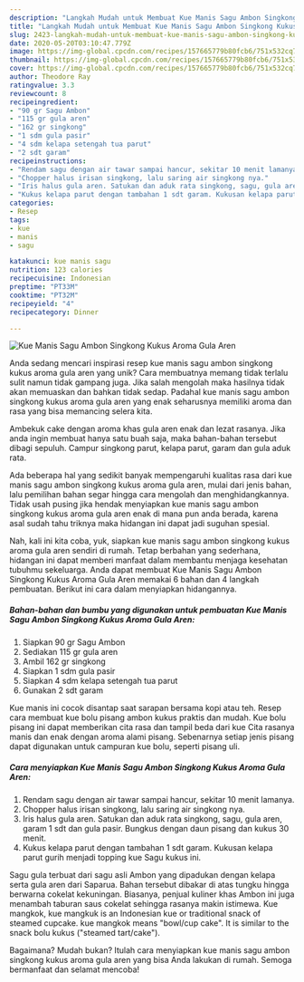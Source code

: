 ```yaml
---
description: "Langkah Mudah untuk Membuat Kue Manis Sagu Ambon Singkong Kukus Aroma Gula Aren yang Enak"
title: "Langkah Mudah untuk Membuat Kue Manis Sagu Ambon Singkong Kukus Aroma Gula Aren yang Enak"
slug: 2423-langkah-mudah-untuk-membuat-kue-manis-sagu-ambon-singkong-kukus-aroma-gula-aren-yang-enak
date: 2020-05-20T03:10:47.779Z
image: https://img-global.cpcdn.com/recipes/157665779b80fcb6/751x532cq70/kue-manis-sagu-ambon-singkong-kukus-aroma-gula-aren-foto-resep-utama.jpg
thumbnail: https://img-global.cpcdn.com/recipes/157665779b80fcb6/751x532cq70/kue-manis-sagu-ambon-singkong-kukus-aroma-gula-aren-foto-resep-utama.jpg
cover: https://img-global.cpcdn.com/recipes/157665779b80fcb6/751x532cq70/kue-manis-sagu-ambon-singkong-kukus-aroma-gula-aren-foto-resep-utama.jpg
author: Theodore Ray
ratingvalue: 3.3
reviewcount: 8
recipeingredient:
- "90 gr Sagu Ambon"
- "115 gr gula aren"
- "162 gr singkong"
- "1 sdm gula pasir"
- "4 sdm kelapa setengah tua parut"
- "2 sdt garam"
recipeinstructions:
- "Rendam sagu dengan air tawar sampai hancur, sekitar 10 menit lamanya."
- "Chopper halus irisan singkong, lalu saring air singkong nya."
- "Iris halus gula aren. Satukan dan aduk rata singkong, sagu, gula aren, garam 1 sdt dan gula pasir. Bungkus dengan daun pisang dan kukus 30 menit."
- "Kukus kelapa parut dengan tambahan 1 sdt garam. Kukusan kelapa parut gurih menjadi topping kue Sagu kukus ini."
categories:
- Resep
tags:
- kue
- manis
- sagu

katakunci: kue manis sagu 
nutrition: 123 calories
recipecuisine: Indonesian
preptime: "PT33M"
cooktime: "PT32M"
recipeyield: "4"
recipecategory: Dinner

---
```



![Kue Manis Sagu Ambon Singkong Kukus Aroma Gula Aren](https://img-global.cpcdn.com/recipes/157665779b80fcb6/751x532cq70/kue-manis-sagu-ambon-singkong-kukus-aroma-gula-aren-foto-resep-utama.jpg)

Anda sedang mencari inspirasi resep kue manis sagu ambon singkong kukus aroma gula aren yang unik? Cara membuatnya memang tidak terlalu sulit namun tidak gampang juga. Jika salah mengolah maka hasilnya tidak akan memuaskan dan bahkan tidak sedap. Padahal kue manis sagu ambon singkong kukus aroma gula aren yang enak seharusnya memiliki aroma dan rasa yang bisa memancing selera kita.

Ambekuk cake dengan aroma khas gula aren enak dan lezat rasanya. Jika anda ingin membuat hanya satu buah saja, maka bahan-bahan tersebut dibagi sepuluh. Campur singkong parut, kelapa parut, garam dan gula aduk rata.

Ada beberapa hal yang sedikit banyak mempengaruhi kualitas rasa dari kue manis sagu ambon singkong kukus aroma gula aren, mulai dari jenis bahan, lalu pemilihan bahan segar hingga cara mengolah dan menghidangkannya. Tidak usah pusing jika hendak menyiapkan kue manis sagu ambon singkong kukus aroma gula aren enak di mana pun anda berada, karena asal sudah tahu triknya maka hidangan ini dapat jadi suguhan spesial.


Nah, kali ini kita coba, yuk, siapkan kue manis sagu ambon singkong kukus aroma gula aren sendiri di rumah. Tetap berbahan yang sederhana, hidangan ini dapat memberi manfaat dalam membantu menjaga kesehatan tubuhmu sekeluarga. Anda dapat membuat Kue Manis Sagu Ambon Singkong Kukus Aroma Gula Aren memakai 6 bahan dan 4 langkah pembuatan. Berikut ini cara dalam menyiapkan hidangannya.

<!--inarticleads1-->

##### Bahan-bahan dan bumbu yang digunakan untuk pembuatan Kue Manis Sagu Ambon Singkong Kukus Aroma Gula Aren:

1. Siapkan 90 gr Sagu Ambon
1. Sediakan 115 gr gula aren
1. Ambil 162 gr singkong
1. Siapkan 1 sdm gula pasir
1. Siapkan 4 sdm kelapa setengah tua parut
1. Gunakan 2 sdt garam


Kue manis ini cocok disantap saat sarapan bersama kopi atau teh. Resep cara membuat kue bolu pisang ambon kukus praktis dan mudah. Kue bolu pisang ini dapat memberikan cita rasa dan tampil beda dari kue Cita rasanya manis dan enak dengan aroma alami pisang. Sebenarnya setiap jenis pisang dapat digunakan untuk campuran kue bolu, seperti pisang uli. 

<!--inarticleads2-->

##### Cara menyiapkan Kue Manis Sagu Ambon Singkong Kukus Aroma Gula Aren:

1. Rendam sagu dengan air tawar sampai hancur, sekitar 10 menit lamanya.
1. Chopper halus irisan singkong, lalu saring air singkong nya.
1. Iris halus gula aren. Satukan dan aduk rata singkong, sagu, gula aren, garam 1 sdt dan gula pasir. Bungkus dengan daun pisang dan kukus 30 menit.
1. Kukus kelapa parut dengan tambahan 1 sdt garam. Kukusan kelapa parut gurih menjadi topping kue Sagu kukus ini.


Sagu gula terbuat dari sagu asli Ambon yang dipadukan dengan kelapa serta gula aren dari Saparua. Bahan tersebut dibakar di atas tungku hingga berwarna cokelat kekuningan. Biasanya, penjual kuliner khas Ambon ini juga menambah taburan saus cokelat sehingga rasanya makin istimewa. Kue mangkok, kue mangkuk is an Indonesian kue or traditional snack of steamed cupcake. kue mangkok means &#34;bowl/cup cake&#34;. It is similar to the snack bolu kukus (&#34;steamed tart/cake&#34;). 

Bagaimana? Mudah bukan? Itulah cara menyiapkan kue manis sagu ambon singkong kukus aroma gula aren yang bisa Anda lakukan di rumah. Semoga bermanfaat dan selamat mencoba!
